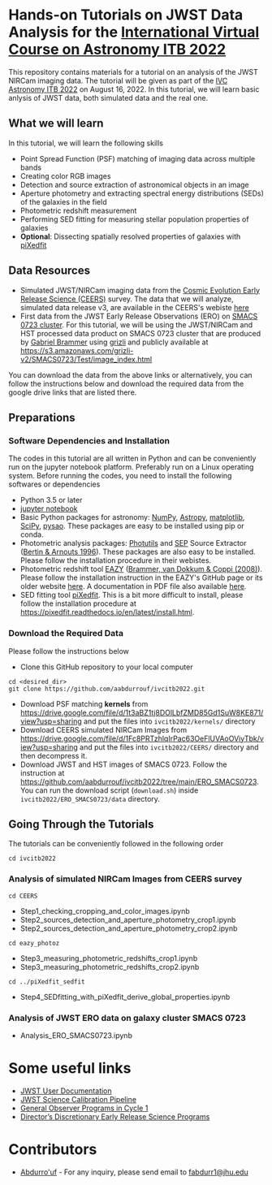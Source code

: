 # Hands-on Tutorials on JWST Data Analysis for the [International Virtual Course on Astronomy ITB 2022](https://www.as.itb.ac.id/ivcas2022/)  

This repository contains materials for a tutorial on an analysis of the JWST NIRCam imaging data. The tutorial will be given as part of the [IVC Astronomy ITB 2022](https://www.as.itb.ac.id/ivcas2022/) on August 16, 2022. In this tutorial, we will learn basic anlysis of JWST data, both simulated data and the real one.

## What we will learn
In this tutorial, we will learn the following skills
* Point Spread Function (PSF) matching of imaging data across multiple bands
* Creating color RGB images
* Detection and source extraction of astronomical objects in an image
* Aperture photometry and extracting spectral energy distributions (SEDs) of the galaxies in the field
* Photometric redshift measurement
* Performing SED fitting for measuring stellar population properties of galaxies
* **Optional**: Dissecting spatially resolved properties of galaxies with [piXedfit](https://pixedfit.readthedocs.io/en/latest/)

## Data Resources
* Simulated JWST/NIRCam imaging data from the [Cosmic Evolution Early Release Science (CEERS)](https://ceers.github.io/) survey. The data that we will analyze, simulated data release v3, are available in the CEERS's webiste [here](https://ceers.github.io/sdr3.html#nircam-imaging-one)
* First data from the JWST Early Release Observations (ERO) on [SMACS 0723 cluster](https://www.nasa.gov/webbfirstimages). For this tutorial, we will be using the JWST/NIRCam and HST processed data product on SMACS 0723 cluster that are produced by [Gabriel Brammer](https://gbrammer.github.io/) using [grizli](https://github.com/gbrammer/grizli) and publicly available at https://s3.amazonaws.com/grizli-v2/SMACS0723/Test/image_index.html

You can download the data from the above links or alternatively, you can follow the instructions below and download the required data from the google drive links that are listed there.   

## Preparations
### Software Dependencies and Installation
The codes in this tutorial are all written in Python and can be conveniently run on the jupyter notebook platform. Preferably run on a Linux operating system. Before running the codes, you need to install the following softwares or dependencies
* Python 3.5 or later
* [jupyter notebook](https://jupyter.org/)
* Basic Python packages for astronomy: [NumPy](https://numpy.org/), [Astropy](https://www.astropy.org/), [matplotlib](https://matplotlib.org/), [SciPy](https://scipy.org/), [pysao](https://pypi.org/project/pysao/). These packages are easy to be installed using pip or conda. 
* Photometric analysis packages: [Photutils](https://photutils.readthedocs.io/en/stable/) and [SEP](https://sep.readthedocs.io/en/v1.0.x/index.html) Source Extractor ([Bertin & Arnouts 1996](https://ui.adsabs.harvard.edu/abs/1996A%26AS..117..393B/abstract)). These packages are also easy to be installed. Please follow the installation procedure in their webistes.
* Photometric redshift tool [EAZY](https://github.com/gbrammer/eazy-photoz) ([Brammer, van Dokkum & Coppi (2008)](https://ui.adsabs.harvard.edu/abs/2008ApJ...686.1503B/abstract)). Please follow the installation instruction in the EAZY's GitHub page or its older website [here](http://www.astro.yale.edu/eazy/). A documentation in PDF file also available [here](http://www.astro.yale.edu/eazy/eazy_manual.pdf).
* SED fitting tool [piXedfit](https://pixedfit.readthedocs.io/en/latest/). This is a bit more difficult to install, please follow the installation procedure at https://pixedfit.readthedocs.io/en/latest/install.html.

### Download the Required Data
Please follow the instructions below
* Clone this GitHub repository to your local computer
```
cd <desired_dir>
git clone https://github.com/aabdurrouf/ivcitb2022.git
```
* Download PSF matching **kernels** from https://drive.google.com/file/d/1t3aBZ1tj8DOlLbfZMD85Gd1SuW8KE871/view?usp=sharing and put the files into `ivcitb2022/kernels/` directory
* Download CEERS simulated NIRCam Images from https://drive.google.com/file/d/1Fc8PRTzhlqIrPac63OeFlUVAoOViyTbk/view?usp=sharing and put the files into `ivcitb2022/CEERS/` directory and then decompress it.
* Download JWST and HST images of SMACS 0723. Follow the instruction at https://github.com/aabdurrouf/ivcitb2022/tree/main/ERO_SMACS0723. You can run the download script (`download.sh`) inside `ivcitb2022/ERO_SMACS0723/data` directory. 

## Going Through the Tutorials
The tutorials can be conveniently followed in the following order
```
cd ivcitb2022
```
### Analysis of simulated NIRCam Images from CEERS survey
```
cd CEERS
```
* Step1_checking_cropping_and_color_images.ipynb
* Step2_sources_detection_and_aperture_photometry_crop1.ipynb
* Step2_sources_detection_and_aperture_photometry_crop2.ipynb
```
cd eazy_photoz
```
* Step3_measuring_photometric_redshifts_crop1.ipynb
* Step3_measuring_photometric_redshifts_crop2.ipynb
```
cd ../piXedfit_sedfit
```
* Step4_SEDfitting_with_piXedfit_derive_global_properties.ipynb

### Analysis of JWST ERO data on galaxy cluster SMACS 0723

* Analysis_ERO_SMACS0723.ipynb


# Some useful links
* [JWST User Documentation](https://jwst-docs.stsci.edu/)
* [JWST Science Calibration Pipeline](https://jwst-pipeline.readthedocs.io/en/latest/jwst/introduction.html)
* [General Observer Programs in Cycle 1](https://www.stsci.edu/jwst/science-execution/approved-programs/cycle-1-go)
* [Director’s Discretionary Early Release Science Programs](https://www.stsci.edu/jwst/science-execution/approved-ers-programs)

# Contributors
* [Abdurro'uf](https://aabdurrouf.github.io/) - For any inquiry, please send email to fabdurr1@jhu.edu 


